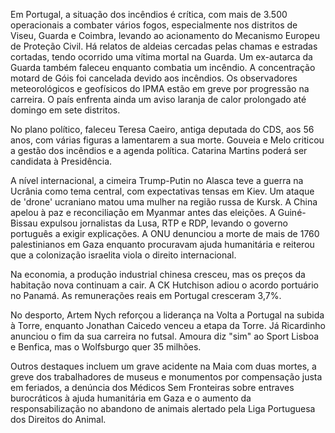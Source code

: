 Em Portugal, a situação dos incêndios é crítica, com mais de 3.500 operacionais a combater vários fogos, especialmente nos distritos de Viseu, Guarda e Coimbra, levando ao acionamento do Mecanismo Europeu de Proteção Civil. Há relatos de aldeias cercadas pelas chamas e estradas cortadas, tendo ocorrido uma vítima mortal na Guarda. Um ex-autarca da Guarda também faleceu enquanto combatia um incêndio. A concentração motard de Góis foi cancelada devido aos incêndios. Os observadores meteorológicos e geofísicos do IPMA estão em greve por progressão na carreira. O país enfrenta ainda um aviso laranja de calor prolongado até domingo em sete distritos.

No plano político, faleceu Teresa Caeiro, antiga deputada do CDS, aos 56 anos, com várias figuras a lamentarem a sua morte. Gouveia e Melo criticou a gestão dos incêndios e a agenda política. Catarina Martins poderá ser candidata à Presidência.

A nível internacional, a cimeira Trump-Putin no Alasca teve a guerra na Ucrânia como tema central, com expectativas tensas em Kiev. Um ataque de 'drone' ucraniano matou uma mulher na região russa de Kursk. A China apelou à paz e reconciliação em Myanmar antes das eleições. A Guiné-Bissau expulsou jornalistas da Lusa, RTP e RDP, levando o governo português a exigir explicações. A ONU denunciou a morte de mais de 1760 palestinianos em Gaza enquanto procuravam ajuda humanitária e reiterou que a colonização israelita viola o direito internacional.

Na economia, a produção industrial chinesa cresceu, mas os preços da habitação nova continuam a cair. A CK Hutchison adiou o acordo portuário no Panamá. As remunerações reais em Portugal cresceram 3,7%.

No desporto, Artem Nych reforçou a liderança na Volta a Portugal na subida à Torre, enquanto Jonathan Caicedo venceu a etapa da Torre. Já Ricardinho anunciou o fim da sua carreira no futsal. Amoura diz "sim" ao Sport Lisboa e Benfica, mas o Wolfsburgo quer 35 milhões.

Outros destaques incluem um grave acidente na Maia com duas mortes, a greve dos trabalhadores de museus e monumentos por compensação justa em feriados, a denúncia dos Médicos Sem Fronteiras sobre entraves burocráticos à ajuda humanitária em Gaza e o aumento da responsabilização no abandono de animais alertado pela Liga Portuguesa dos Direitos do Animal.